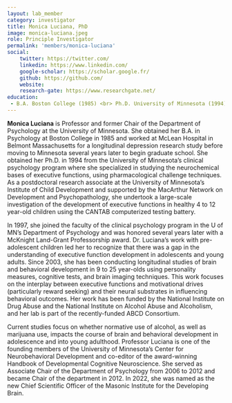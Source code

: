```yaml
---
layout: lab_member
category: investigator
title: Monica Luciana, PhD
image: monica-luciana.jpeg
role: Principle Investigator
permalink: 'members/monica-luciana'
social:
    twitter: https://twitter.com/
    linkedin: https://www.linkedin.com/
    google-scholar: https://scholar.google.fr/
    github: https://github.com/
    website:
    research-gate: https://www.researchgate.net/
education:
 - B.A. Boston College (1985) <br> Ph.D. University of Minnesota (1994)
---
```


**Monica Luciana** is Professor and former Chair of the Department of Psychology at the University of Minnesota. She obtained her B.A. in Psychology at Boston College in 1985 and worked at McLean Hospital in Belmont Massachusetts for a longitudinal depression research study before moving to Minnesota several years later to begin graduate school. She obtained her Ph.D. in 1994 from the University of Minnesota’s clinical psychology program where she specialized in studying the neurochemical bases of executive functions, using pharmacological challenge techniques.  As a postdoctoral research associate at the University of Minnesota’s Institute of Child Development and supported by the MacArthur Network on Development and Psychopathology, she undertook a large-scale investigation of the development of executive functions in healthy 4 to 12 year-old children using the CANTAB computerized testing battery.   

In 1997, she joined the faculty of the clinical psychology program in the U of MN’s Department of Psychology and was honored several years later with a McKnight Land-Grant Professorship award. Dr. Luciana’s work with pre-adolescent children led her to recognize that there was a gap in the understanding of executive function development in adolescents and young adults. Since 2003, she has been conducting longitudinal studies of brain and behavioral development in 9 to 25 year-olds using personality measures, cognitive tests, and brain imaging techniques.  This work focuses on the interplay between executive functions and motivational drives (particularly reward seeking) and their neural substrates in influencing behavioral outcomes. Her work has been funded by the National Institute on Drug Abuse and the National Institute on Alcohol Abuse and Alcoholism, and her lab is part of the recently-funded ABCD Consortium. 

Current studies focus on whether normative use of alcohol, as well as marijuana use, impacts the course of brain and behavioral development in adolescence and into young adulthood.  Professor Luciana is one of the founding members of the University of Minnesota’s Center for Neurobehavioral Development and co-editor of the award-winning Handbook of Developmental Cognitive Neuroscience.  She served as Associate Chair of the Department of Psychology from 2006 to 2012 and became Chair of the department in 2012. In 2022, she was named as the new Chief Scientific Officer of the Masonic Institute for the Developing Brain.

